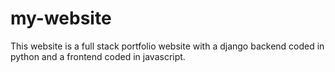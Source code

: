 # my-website
This website is a full stack portfolio website with a django backend coded in python and a frontend coded in javascript.
